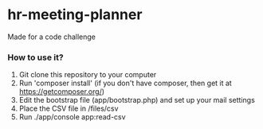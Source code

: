 # hr-meeting-planner
Made for a code challenge

### How to use it?
1. Git clone this repository to your computer
2. Run 'composer install' (if you don't have composer, then get it at https://getcomposer.org/)
3. Edit the bootstrap file (app/bootstrap.php) and set up your mail settings
4. Place the CSV file in /files/csv
5. Run ./app/console app:read-csv
